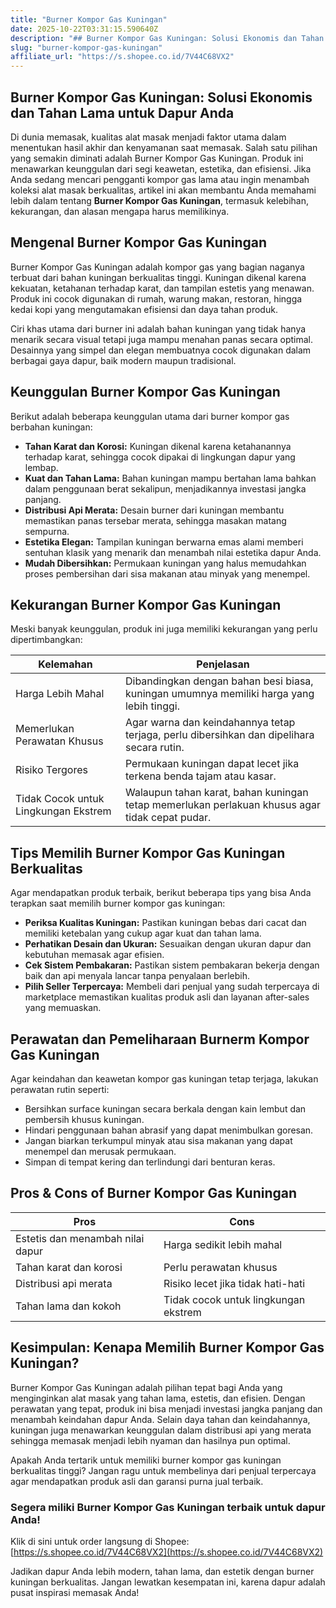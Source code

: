 ```yaml
---
title: "Burner Kompor Gas Kuningan"
date: 2025-10-22T03:31:15.590640Z
description: "## Burner Kompor Gas Kuningan: Solusi Ekonomis dan Tahan Lama untuk Dapur Anda..."
slug: "burner-kompor-gas-kuningan"
affiliate_url: "https://s.shopee.co.id/7V44C68VX2"
---
```

## Burner Kompor Gas Kuningan: Solusi Ekonomis dan Tahan Lama untuk Dapur Anda

Di dunia memasak, kualitas alat masak menjadi faktor utama dalam menentukan hasil akhir dan kenyamanan saat memasak. Salah satu pilihan yang semakin diminati adalah Burner Kompor Gas Kuningan. Produk ini menawarkan keunggulan dari segi keawetan, estetika, dan efisiensi. Jika Anda sedang mencari pengganti kompor gas lama atau ingin menambah koleksi alat masak berkualitas, artikel ini akan membantu Anda memahami lebih dalam tentang **Burner Kompor Gas Kuningan**, termasuk kelebihan, kekurangan, dan alasan mengapa harus memilikinya.

## Mengenal Burner Kompor Gas Kuningan

Burner Kompor Gas Kuningan adalah kompor gas yang bagian naganya terbuat dari bahan kuningan berkualitas tinggi. Kuningan dikenal karena kekuatan, ketahanan terhadap karat, dan tampilan estetis yang menawan. Produk ini cocok digunakan di rumah, warung makan, restoran, hingga kedai kopi yang mengutamakan efisiensi dan daya tahan produk.

Ciri khas utama dari burner ini adalah bahan kuningan yang tidak hanya menarik secara visual tetapi juga mampu menahan panas secara optimal. Desainnya yang simpel dan elegan membuatnya cocok digunakan dalam berbagai gaya dapur, baik modern maupun tradisional.

## Keunggulan Burner Kompor Gas Kuningan

Berikut adalah beberapa keunggulan utama dari burner kompor gas berbahan kuningan:

- **Tahan Karat dan Korosi:** Kuningan dikenal karena ketahanannya terhadap karat, sehingga cocok dipakai di lingkungan dapur yang lembap.
- **Kuat dan Tahan Lama:** Bahan kuningan mampu bertahan lama bahkan dalam penggunaan berat sekalipun, menjadikannya investasi jangka panjang.
- **Distribusi Api Merata:** Desain burner dari kuningan membantu memastikan panas tersebar merata, sehingga masakan matang sempurna.
- **Estetika Elegan:** Tampilan kuningan berwarna emas alami memberi sentuhan klasik yang menarik dan menambah nilai estetika dapur Anda.
- **Mudah Dibersihkan:** Permukaan kuningan yang halus memudahkan proses pembersihan dari sisa makanan atau minyak yang menempel.

## Kekurangan Burner Kompor Gas Kuningan

Meski banyak keunggulan, produk ini juga memiliki kekurangan yang perlu dipertimbangkan:

| Kelemahan | Penjelasan |
|---|---|
| Harga Lebih Mahal | Dibandingkan dengan bahan besi biasa, kuningan umumnya memiliki harga yang lebih tinggi. |
| Memerlukan Perawatan Khusus | Agar warna dan keindahannya tetap terjaga, perlu dibersihkan dan dipelihara secara rutin. |
| Risiko Tergores | Permukaan kuningan dapat lecet jika terkena benda tajam atau kasar. |
| Tidak Cocok untuk Lingkungan Ekstrem | Walaupun tahan karat, bahan kuningan tetap memerlukan perlakuan khusus agar tidak cepat pudar. |

## Tips Memilih Burner Kompor Gas Kuningan Berkualitas

Agar mendapatkan produk terbaik, berikut beberapa tips yang bisa Anda terapkan saat memilih burner kompor gas kuningan:

- **Periksa Kualitas Kuningan:** Pastikan kuningan bebas dari cacat dan memiliki ketebalan yang cukup agar kuat dan tahan lama.
- **Perhatikan Desain dan Ukuran:** Sesuaikan dengan ukuran dapur dan kebutuhan memasak agar efisien.
- **Cek Sistem Pembakaran:** Pastikan sistem pembakaran bekerja dengan baik dan api menyala lancar tanpa penyalaan berlebih.
- **Pilih Seller Terpercaya:** Membeli dari penjual yang sudah terpercaya di marketplace memastikan kualitas produk asli dan layanan after-sales yang memuaskan.

## Perawatan dan Pemeliharaan Burnerm Kompor Gas Kuningan

Agar keindahan dan keawetan kompor gas kuningan tetap terjaga, lakukan perawatan rutin seperti:

- Bersihkan surface kuningan secara berkala dengan kain lembut dan pembersih khusus kuningan.
- Hindari penggunaan bahan abrasif yang dapat menimbulkan goresan.
- Jangan biarkan terkumpul minyak atau sisa makanan yang dapat menempel dan merusak permukaan.
- Simpan di tempat kering dan terlindungi dari benturan keras.

## Pros & Cons of Burner Kompor Gas Kuningan

| **Pros** | **Cons** |
|---|---|
| Estetis dan menambah nilai dapur | Harga sedikit lebih mahal |
| Tahan karat dan korosi | Perlu perawatan khusus |
| Distribusi api merata | Risiko lecet jika tidak hati-hati |
| Tahan lama dan kokoh | Tidak cocok untuk lingkungan ekstrem |

## Kesimpulan: Kenapa Memilih Burner Kompor Gas Kuningan?

Burner Kompor Gas Kuningan adalah pilihan tepat bagi Anda yang menginginkan alat masak yang tahan lama, estetis, dan efisien. Dengan perawatan yang tepat, produk ini bisa menjadi investasi jangka panjang dan menambah keindahan dapur Anda. Selain daya tahan dan keindahannya, kuningan juga menawarkan keunggulan dalam distribusi api yang merata sehingga memasak menjadi lebih nyaman dan hasilnya pun optimal.

Apakah Anda tertarik untuk memiliki burner kompor gas kuningan berkualitas tinggi? Jangan ragu untuk membelinya dari penjual terpercaya agar mendapatkan produk asli dan garansi purna jual terbaik.

### Segera miliki Burner Kompor Gas Kuningan terbaik untuk dapur Anda!  
Klik di sini untuk order langsung di Shopee: [https://s.shopee.co.id/7V44C68VX2](https://s.shopee.co.id/7V44C68VX2)  

Jadikan dapur Anda lebih modern, tahan lama, dan estetik dengan burner kuningan berkualitas. Jangan lewatkan kesempatan ini, karena dapur adalah pusat inspirasi memasak Anda!